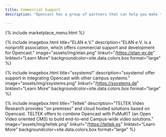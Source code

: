 ```yaml
---
title: Commercial Support
description: "Opencast has a group of partners that can help you make the most informed decisions when designing and deploying your custom video capture solution. We strive to build a healthy ecosystem of consultants and technology providers all of which have been vetted by the community and validated by its users."

---
```

{% include marketplace_menu.html %}

{% include imagebox.html
title="ELAN e.V."
description="ELAN e.V. is a nonprofit association, which offers commercial support and development for Opencast."
image="assets/img/elan.png"
linkurl="/https://elan-ev.de"
linktext="Learn More"
backgroundcolor=site.data.colors.box
format="large"
%}

{% include imagebox.html
title="ssystems!"
description="ssystems! offer support in integrating Opencast with other campus systems."
image="assets/img/ssystems.png"
linkurl="/https://ssystems.de"
linktext="Learn More"
backgroundcolor=site.data.colors.box
format="large"
%}

{% include imagebox.html
title="Teltek"
description="TELTEK Video Research provides \"on premises\" and cloud hosted solutions based on Opencast. TELTEK offers to combine Opencast with PuMuKIT (an Open Video oriented CMS) to build end-to-end Campus-wide video solutions."
image="assets/img/teltek.png"
linkurl="/https://teltek.es"
linktext="Learn More"
backgroundcolor=site.data.colors.box
format="large"
%}
